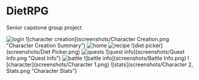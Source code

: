 # DietRPG
Senior capstone group project

![login](screenshots/Login.png) ![character creation](screenshots/Character Creation.png "Character Creation Summary") ![home](screenshots/Home.png "Home") ![recipe](screenshots/Recipe.png "Recipe Details") ![diet picker](screenshots/Diet Picker.png) ![quests](screenshots/Quests.png) ![quest info](screenshots/Quest Info.png "Quest Info") ![battle](screenshots/Battle.png) ![battle info](screenshots/Battle Info.png) ![character](screenshots/Character 1.png) ![stats](screenshots/Character 2, Stats.png "Character Stats")
